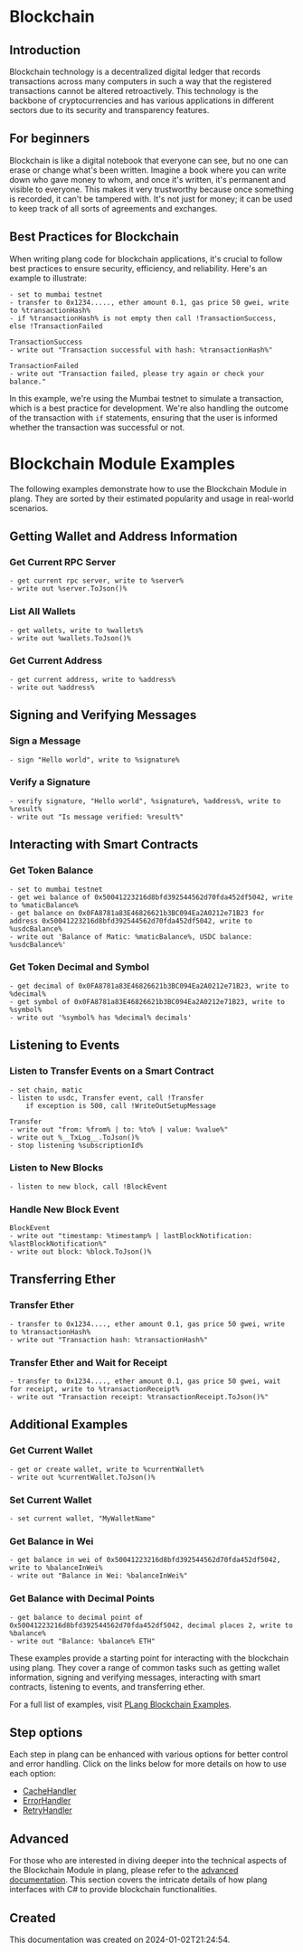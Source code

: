 
# Blockchain

## Introduction
Blockchain technology is a decentralized digital ledger that records transactions across many computers in such a way that the registered transactions cannot be altered retroactively. This technology is the backbone of cryptocurrencies and has various applications in different sectors due to its security and transparency features.

## For beginners
Blockchain is like a digital notebook that everyone can see, but no one can erase or change what's been written. Imagine a book where you can write down who gave money to whom, and once it's written, it's permanent and visible to everyone. This makes it very trustworthy because once something is recorded, it can't be tampered with. It's not just for money; it can be used to keep track of all sorts of agreements and exchanges.

## Best Practices for Blockchain
When writing plang code for blockchain applications, it's crucial to follow best practices to ensure security, efficiency, and reliability. Here's an example to illustrate:

```plang
- set to mumbai testnet
- transfer to 0x1234....., ether amount 0.1, gas price 50 gwei, write to %transactionHash%
- if %transactionHash% is not empty then call !TransactionSuccess, else !TransactionFailed

TransactionSuccess
- write out "Transaction successful with hash: %transactionHash%"

TransactionFailed
- write out "Transaction failed, please try again or check your balance."
```

In this example, we're using the Mumbai testnet to simulate a transaction, which is a best practice for development. We're also handling the outcome of the transaction with `if` statements, ensuring that the user is informed whether the transaction was successful or not.


# Blockchain Module Examples

The following examples demonstrate how to use the Blockchain Module in plang. They are sorted by their estimated popularity and usage in real-world scenarios.

## Getting Wallet and Address Information

### Get Current RPC Server
```plang
- get current rpc server, write to %server%
- write out %server.ToJson()%
```

### List All Wallets
```plang
- get wallets, write to %wallets%
- write out %wallets.ToJson()%
```

### Get Current Address
```plang
- get current address, write to %address%
- write out %address%
```

## Signing and Verifying Messages

### Sign a Message
```plang
- sign "Hello world", write to %signature%
```

### Verify a Signature
```plang
- verify signature, "Hello world", %signature%, %address%, write to %result%
- write out "Is message verified: %result%"
```

## Interacting with Smart Contracts

### Get Token Balance
```plang
- set to mumbai testnet
- get wei balance of 0x50041223216d8bfd392544562d70fda452df5042, write to %maticBalance%
- get balance on 0x0FA8781a83E46826621b3BC094Ea2A0212e71B23 for address 0x50041223216d8bfd392544562d70fda452df5042, write to %usdcBalance%
- write out 'Balance of Matic: %maticBalance%, USDC balance: %usdcBalance%'
```

### Get Token Decimal and Symbol
```plang
- get decimal of 0x0FA8781a83E46826621b3BC094Ea2A0212e71B23, write to %decimal%
- get symbol of 0x0FA8781a83E46826621b3BC094Ea2A0212e71B23, write to %symbol%
- write out '%symbol% has %decimal% decimals'
```

## Listening to Events

### Listen to Transfer Events on a Smart Contract
```plang
- set chain, matic
- listen to usdc, Transfer event, call !Transfer
    if exception is 500, call !WriteOutSetupMessage

Transfer
- write out "from: %from% | to: %to% | value: %value%"
- write out %__TxLog__.ToJson()%
- stop listening %subscriptionId%
```


### Listen to New Blocks
```plang
- listen to new block, call !BlockEvent
```

### Handle New Block Event
```plang
BlockEvent
- write out "timestamp: %timestamp% | lastBlockNotification: %lastBlockNotification%"
- write out block: %block.ToJson()%
```

## Transferring Ether

### Transfer Ether
```plang
- transfer to 0x1234...., ether amount 0.1, gas price 50 gwei, write to %transactionHash%
- write out "Transaction hash: %transactionHash%"
```

### Transfer Ether and Wait for Receipt
```plang
- transfer to 0x1234...., ether amount 0.1, gas price 50 gwei, wait for receipt, write to %transactionReceipt%
- write out "Transaction receipt: %transactionReceipt.ToJson()%"
```

## Additional Examples

### Get Current Wallet
```plang
- get or create wallet, write to %currentWallet%
- write out %currentWallet.ToJson()%
```

### Set Current Wallet
```plang
- set current wallet, "MyWalletName"
```

### Get Balance in Wei
```plang
- get balance in wei of 0x50041223216d8bfd392544562d70fda452df5042, write to %balanceInWei%
- write out "Balance in Wei: %balanceInWei%"
```

### Get Balance with Decimal Points
```plang
- get balance to decimal point of 0x50041223216d8bfd392544562d70fda452df5042, decimal places 2, write to %balance%
- write out "Balance: %balance% ETH"
```

These examples provide a starting point for interacting with the blockchain using plang. They cover a range of common tasks such as getting wallet information, signing and verifying messages, interacting with smart contracts, listening to events, and transferring ether.


For a full list of examples, visit [PLang Blockchain Examples](https://github.com/PLangHQ/plang/tree/main/Tests/Blockchain).

## Step options
Each step in plang can be enhanced with various options for better control and error handling. Click on the links below for more details on how to use each option:

- [CacheHandler](/modules/handlers/CachingHandler.md)
- [ErrorHandler](/modules/handlers/ErrorHandler.md)
- [RetryHandler](/modules/handlers/RetryHandler.md)



## Advanced
For those who are interested in diving deeper into the technical aspects of the Blockchain Module in plang, please refer to the [advanced documentation](./PLang.Modules.BlockchainModule_advanced.md). This section covers the intricate details of how plang interfaces with C# to provide blockchain functionalities.

## Created
This documentation was created on 2024-01-02T21:24:54.
